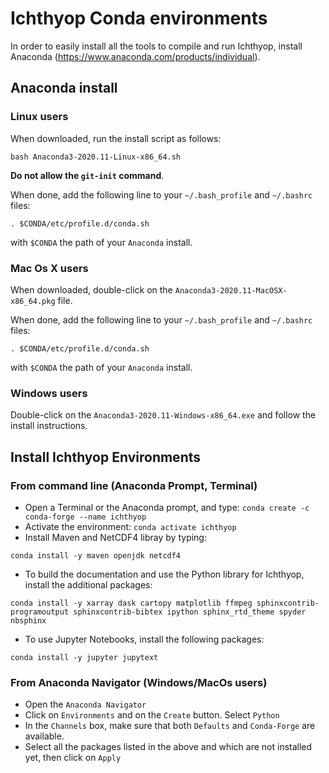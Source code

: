 # Ichthyop Conda environments 

In order to easily install all the tools to compile and run Ichthyop, install Anaconda (https://www.anaconda.com/products/individual).

## Anaconda install

### Linux users

When downloaded, run the install script as follows:

```
bash Anaconda3-2020.11-Linux-x86_64.sh
```

**Do not allow the `git-init` command**. 

When done, add the following line to your `~/.bash_profile` and `~/.bashrc` files:

```
. $CONDA/etc/profile.d/conda.sh
```

with `$CONDA` the path of your `Anaconda` install. 

### Mac Os X users

When downloaded, double-click on the ```Anaconda3-2020.11-MacOSX-x86_64.pkg``` file. 

When done, add the following line to your `~/.bash_profile` and `~/.bashrc` files:

```
. $CONDA/etc/profile.d/conda.sh
```

with `$CONDA` the path of your `Anaconda` install.

### Windows users

Double-click on the ```Anaconda3-2020.11-Windows-x86_64.exe``` and follow the install instructions. 

## Install Ichthyop Environments

### From command line (Anaconda Prompt, Terminal)

- Open a Terminal or the Anaconda prompt, and type: `conda create -c conda-forge --name ichthyop`
- Activate the environment: `conda activate ichthyop` 
- Install Maven and NetCDF4 libray by typing:
```
conda install -y maven openjdk netcdf4 
```
- To build the documentation and use the Python library for Ichthyop, install the additional packages:
```
conda install -y xarray dask cartopy matplotlib ffmpeg sphinxcontrib-programoutput sphinxcontrib-bibtex ipython sphinx_rtd_theme spyder nbsphinx
```
- To use Jupyter Notebooks, install the following packages:
```
conda install -y jupyter jupytext
```

### From Anaconda Navigator (Windows/MacOs users)

- Open the `Anaconda Navigator`
- Click on `Environments` and on the `Create` button. Select `Python`
- In the `Channels` box, make sure that both `Defaults` and `Conda-Forge` are available.
- Select all the packages listed in the above and which are not installed yet, then click on `Apply`
